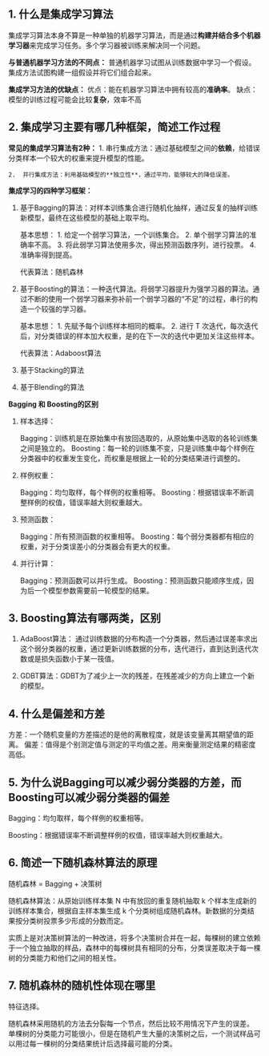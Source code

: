 ## 1.   什么是集成学习算法

集成学习算法本身不算是一种单独的机器学习算法，而是通过**构建并结合多个机器学习器**来完成学习任务。多个学习器被训练来解决同一个问题。

**与普通机器学习方法的不同点：**
    普通机器学习试图从训练数据中学习一个假设。
    集成方法试图构建一组假设并将它们组合起来。

**集成学习方法的优缺点：**
    优点：能在机器学习算法中拥有较高的**准确率**。
    缺点：模型的训练过程可能会比较**复杂**，效率不高


## 2.   集成学习主要有哪几种框架，简述工作过程

**常见的集成学习算法有2种：**
    1.  串行集成方法：通过基础模型之间的**依赖**，给错误分类样本一个较大的权重来提升模型的性能。

    2.  并行集成方法：利用基础模型的**独立性**，通过平均，能够较大的降低误差。

**集成学习的四种学习框架：**

1.  基于Bagging的算法：对样本训练集合进行随机化抽样，通过反复的抽样训练新模型，最终在这些模型的基础上取平均。
   
    基本思想：
        1.  给定一个弱学习算法，一个训练集合。
        2.  单个弱学习算法的准确率不高。
        3.  将此弱学习算法使用多次，得出预测函数序列，进行投票。
        4.  准确率得到提高。

    代表算法：随机森林

2.  基于Boosting的算法：一种迭代算法。将弱学习器提升为强学习器的算法。通过不断的使用一个弱学习器来弥补前一个弱学习器的“不足”的过程，串行的构造一个较强的学习器。

    基本思想：
        1.  先赋予每个训练样本相同的概率。
        2.  进行 T 次迭代，每次迭代后，对分类错误的样本加大权重，是的在下一次的迭代中更加关注这些样本。

    代表算法：Adaboost算法

3.  基于Stacking的算法

4.  基于Blending的算法

**Bagging 和 Boosting的区别**

1.  样本选择：
    
    Bagging：训练机是在原始集中有放回选取的，从原始集中选取的各轮训练集之间是独立的。
    Boosting：每一轮的训练集不变，只是训练集中每个样例在分类器中的权重发生变化，而权重是根据上一轮的分类结果进行调整的。

2.  样例权重：

    Bagging：均匀取样，每个样例的权重相等。
    Boosting：根据错误率不断调整样例的权值，错误率越大则权重越大。

3.  预测函数：

    Bagging：所有预测函数的权重相等。
    Boosting：每个弱分类器都有相应的权重，对于分类误差小的分类器会有更大的权重。

4.  并行计算：

    Bagging：预测函数可以并行生成。
    Boosting：预测函数只能顺序生成，因为后一个模型参数需要前一轮模型的结果。

## 3.   Boosting算法有哪两类，区别

1.  AdaBoost算法：  通过训练数据的分布构造一个分类器，然后通过误差率求出这个弱分类器的权重，通过更新训练数据的分布，迭代进行，直到达到迭代次数或是损失函数小于某一筏值。

2.  GDBT算法：GDBT为了减少上一次的残差，在残差减少的方向上建立一个新的模型。

## 4.   什么是偏差和方差

方差：一个随机变量的方差描述的是他的离散程度，就是该变量离其期望值的距离。
偏差：值得是个别测定值与测定的平均值之差。用来衡量测定结果的精密度高低。

## 5.   为什么说Bagging可以减少弱分类器的方差，而Boosting可以减少弱分类器的偏差

Bagging：均匀取样，每个样例的权重相等。

Boosting：根据错误率不断调整样例的权值，错误率越大则权重越大。

## 6.   简述一下随机森林算法的原理

随机森林 = Bagging + 决策树

随机森林算法：从原始训练样本集 N 中有放回的重复随机抽取 k 个样本生成新的训练样本集合，根据自主样本集生成 k 个分类树组成随机森林。新数据的分类结果按分类树投票多少形成的分数而定。

实质上是对决策树算法的一种改进，将多个决策树合并在一起，每棵树的建立依赖于一个独立抽取的样品，森林中的每棵树具有相同的分布，分类误差取决于每一棵树的分类能力和他们之间的相关性。

## 7.   随机森林的随机性体现在哪里

特征选择。

随机森林采用随机的方法去分裂每一个节点，然后比较不用情况下产生的误差。
单棵树的分类能力可能很小，但是在随机产生大量的决策树之后，一个测试样品可以用过每一棵树的分类结果统计后选择最可能的分类。

